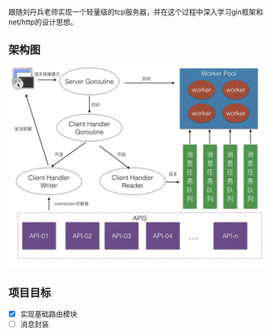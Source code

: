 跟随刘丹兵老师实现一个轻量级的tcp服务器，并在这个过程中深入学习gin框架和net/http的设计思想。
## 架构图
![架构图](image.png)
## 项目目标
- [x] 实现基础路由模块
- [ ] 消息封装